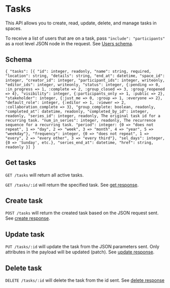 Tasks
========

This API allows you to create, read, update, delete, and manage tasks in spaces.

To receive a list of users that are on a task, pass `"include": "participants"` as a root level JSON node in the request.
See [Users schema](users.md#schema).

Schema  <a name='schema'><a>
------------
`
{
  "tasks": [{
    "id": integer, readonly,
    "name": string, required,
    "location": string,
    "details": string,
    "end_at": datetime,
    "space_id": integer,
    "creator_id": integer,
    "participant_ids": integer, writeonly,
    "editor_ids": integer, writeonly,
    "status": integer, {:pending => 0, :in_progress => 1, :complete => 2, :group_closed => 3, :group_reopened => 4},
    "visibility": integer, {:participants_only => 1, :public => 2},
    "stakeholder": integer, {:just_me => 0, :group => 1, :everyone => 2},
    "default_role": integer, {:editor => 1, :viewer => 2, :collaboration_complete => 3},
    "group_complete: boolean, readonly,
    "completed_at": datetime, readonly,
    "completed_by_id": integer, readonly,
    "series_id": integer, readonly, The original task id for a recurring task.
    "num_in_series": integer, readonly, The recurrence sequence for a recurring task.
    "period": integer: {0 => "does not repeat", 1 => "day", 2 => "week", 3 => "month", 4 => "year", 5 => "weekday"},
    "frequency": integer, {0 => "does not repeat", 1 => "every", 2 => "every other", 3 => "every third"},
    "sel_days": integer, {0 => 'Sunday', etc.},
    "series_end_at": datetime,
    "href": string, readonly
  }]
}
`


Get tasks
------------
`GET /tasks` will return all active tasks.

`GET /tasks/:id` will return the specified task. See [get response](responses.md#get).


Create task
-----------
`POST /tasks` will return the created task based on the JSON request sent. See [create response](responses.md#create).


Update task
---------------
`PUT /tasks/:id` will update the task from the JSON parameters sent. Only attributes in the payload will be updated (patch). See [update response](responses.md#update).


Delete task
---------------
`DELETE /tasks/:id` will delete the task from the id sent. See [delete response](responses.md#delete)



